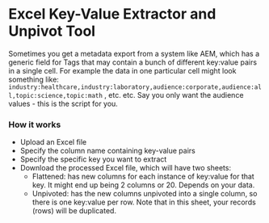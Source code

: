 # Excel Key-Value Extractor and Unpivot Tool
Sometimes you get a metadata export from a system like AEM, which has a generic field for Tags that may contain a bunch of different key:value pairs in a single cell. For example the data in one particular cell might look something like: `industry:healthcare,industry:laboratory,audience:corporate,audience:all,topic:science,topic:math` , etc. etc. Say you only want the audience values - this is the script for you.

### How it works
- Upload an Excel file
- Specify the column name containing key-value pairs
- Specify the specific key you want to extract
- Download the processed Excel file, which will have two sheets: 
  - Flattened: has new columns for each instance of key:value for that key. It might end up being 2 columns or 20. Depends on your data. 
  - Unpivoted: has the new columns unpivoted into a single column, so there is one key:value per row. Note that in this sheet, your records (rows) will be duplicated.
